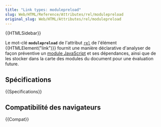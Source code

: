 ```yaml
---
title: "Link types: modulepreload"
slug: Web/HTML/Reference/Attributes/rel/modulepreload
original_slug: Web/HTML/Attributes/rel/modulepreload
---
```


{{HTMLSidebar}}

Le mot-clé **`modulepreload`** de l'attribut [`rel`](/fr/docs/Web/HTML/Element/link#rel) de l'élément {{HTMLElement("link")}} fournit une manière déclarative d'analyser de façon préventive un [module JavaScript](/fr/docs/Web/JavaScript/Guide/Modules) et ses dépendances, ainsi que de les stocker dans la carte des modules du document pour une évaluation future.

## Spécifications

{{Specifications}}

## Compatibilité des navigateurs

{{Compat}}
